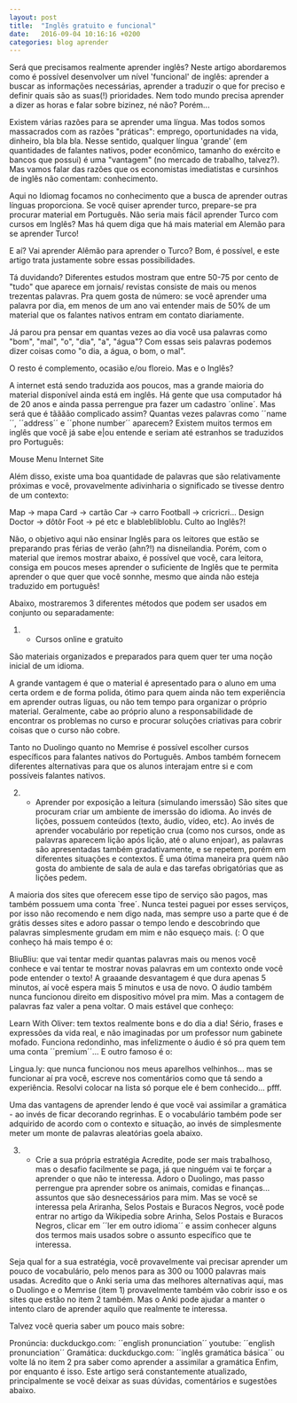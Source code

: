 ```yaml
---
layout: post
title:  "Inglês gratuito e funcional"
date:   2016-09-04 10:16:16 +0200
categories: blog aprender
---
```


Será que precisamos realmente aprender inglês? Neste artigo abordaremos como é possível
desenvolver um nível 'funcional' de inglês: aprender a buscar as informações necessárias,
aprender a traduzir o que for preciso e definir quais são as suas(!) prioridades. Nem todo
mundo precisa aprender a dizer as horas e falar sobre bizinez, né não? Porém...

Existem várias razões para se aprender uma língua. Mas todos somos massacrados com as
razões "práticas": emprego, oportunidades na vida, dinheiro, bla bla bla. Nesse sentido,
qualquer língua 'grande' (em quantidades de falantes nativos, poder econômico, tamanho do
exército e bancos que possui) é uma "vantagem" (no mercado de trabalho, talvez?).
Mas vamos falar das razões que os economistas imediatistas e cursinhos de inglês não
comentam: conhecimento.

Aqui no Idiomag focamos no conhecimento que a busca de aprender outras línguas proporciona.
Se você quiser aprender turco, prepare-se pra procurar material em Português. Não seria
mais fácil aprender Turco com cursos em Inglês? Mas há quem diga que há mais material em
Alemão para se aprender Turco!

E aí? Vai aprender Alêmão para aprender o Turco? Bom, é possível, e este artigo trata
justamente sobre essas possibilidades.

Tá duvidando? Diferentes estudos mostram que entre 50-75 por cento de "tudo" que aparece
em jornais/ revistas consiste de mais ou menos trezentas palavras. 
Pra quem gosta de número: se você aprender uma palavra por dia, em menos de um ano vai
entender mais de 50%  de um material que os falantes nativos entram em contato
diariamente.

Já parou pra pensar em quantas vezes ao dia você usa palavras como "bom", "mal", "o",
"dia", "a", "água"? Com essas seis palavras podemos dizer coisas como "o dia, a água, o
bom, o mal".

O resto é complemento, ocasião e/ou floreio.
Mas e o Inglês?

A internet está sendo traduzida aos poucos, mas a grande maioria do material disponível
ainda está em inglês. Há gente que usa computador há de 20 anos e ainda passa perrengue
pra fazer um cadastro ´online´. Mas será que é tãããão complicado assim? Quantas vezes
palavras como ´´name´´, ´´address´´ e ´´phone number´´ aparecem? Existem muitos termos em
inglês que você já sabe e|ou entende e seriam até estranhos se traduzidos pro Português:

Mouse
Menu
Internet
Site

Além disso, existe uma boa quantidade de palavras que são relativamente próximas e você, provavelmente adivinharia o significado se tivesse dentro de um contexto:

Map -> mapa
Card -> cartão
Car -> carro
Football -> cricricri...
Design
Doctor -> dôtôr
Foot -> pé
etc e blableblibloblu.
Culto ao Inglês?!

Não, o objetivo aqui não ensinar Inglês para os leitores que estão se preparando pras
férias de verão (ahn?!) na disneilandia. Porém, com o material que iremos mostrar abaixo,
é possível que você, cara leitora, consiga em poucos meses aprender o suficiente de Inglês
que te permita aprender o que quer que você sonnhe, mesmo que ainda não esteja traduzido
em português!

Abaixo, mostraremos 3 diferentes métodos que podem ser usados em conjunto ou separadamente:

1) - Cursos online e gratuito

São materiais organizados e preparados para quem quer ter uma noção inicial de um idioma.

A grande vantagem é que o material é apresentado para o aluno em uma certa ordem e de
forma polida, ótimo para quem ainda não tem experiência em aprender outras líguas, ou não
tem tempo para organizar o próprio material. Geralmente, cabe ao próprio aluno a
responsabilidade de encontrar os problemas no curso e procurar soluções criativas para
cobrir coisas que o curso não cobre.

Tanto no Duolingo quanto no Memrise é possível escolher cursos específicos para falantes
nativos do Português. Ambos também fornecem diferentes alternativas para que os alunos
interajam entre si e com possíveis falantes nativos.

2) - Aprender por exposição a leitura (simulando imerssão)
São sites que procuram criar um ambiente de imerssão do idioma. Ao invés de lições,
possuem conteúdos (texto, áudio, vídeo, etc). Ao invés de aprender vocabulário por
repetição crua (como nos cursos, onde as palavras aparecem lição após lição, até o aluno
enjoar), as palavras são apresentadas também gradativamente, e se repetem, porém em
diferentes situações e contextos. É uma ótima maneira pra quem não gosta do ambiente de
sala de aula e das tarefas obrigatórias que as lições pedem.

A maioria dos sites que oferecem esse tipo de serviço são pagos, mas também possuem uma
conta `free´. Nunca testei paguei por esses serviços, por isso não recomendo  e nem digo
nada, mas sempre uso a parte que é de grátis desses sites e adoro passar o tempo lendo e
descobrindo que palavras simplesmente grudam em mim e não esqueço mais. (:
O que conheço há mais tempo é o:

BliuBliu: que vai tentar medir quantas palavras mais ou menos você conhece e vai tentar te
mostrar novas palavras em um contexto onde você pode entender o texto! A graaande
desvantagem é que dura apenas 5 minutos, aí você espera mais 5 minutos e usa de novo. O
áudio também nunca funcionou direito em dispositivo móvel pra mim. Mas a contagem de
palavras faz valer a pena voltar.
O mais estável que conheço:

Learn With Oliver: tem textos realmente bons e do dia a dia! Sério, frases e expressões da
vida real, e não imaginadas por um professor num gabinete mofado. Funciona redondinho, mas
infelizmente o áudio é só pra quem tem uma conta ´´premium´´...
E outro famoso é o:

Lingua.ly: que nunca funcionou nos meus aparelhos velhinhos... mas se funcionar aí pra
você, escreve nos comentários como que tá sendo a experiência. Resolvi colocar na lista só
porque ele é bem conhecido... pfff.

Uma das vantagens de aprender lendo é que você vai assimilar a gramática - ao invés de
ficar decorando regrinhas. E o vocabulário também pode ser adquirido de acordo com o
contexto e situação, ao invés de simplesmente meter um monte de palavras aleatórias goela
abaixo.

3) - Crie a sua própria estratégia
Acredite, pode ser mais trabalhoso, mas o desafio facilmente se paga, já que ninguém vai
te forçar a aprender o que não te interessa. Adoro o Duolingo, mas passo perrengue pra
aprender sobre os animais, comidas e finanças... assuntos que são desnecessários para mim.
Mas se você se interessa pela Ariranha, Selos Postais e Buracos Negros, você pode entrar
no artigo da Wikipedia sobre Arinha, Selos Postais e Buracos Negros, clicar em ´´ler em
outro idioma´´ e assim conhecer alguns dos termos mais usados sobre o assunto específico
que te interessa.

Seja qual for a sua estratégia, você provavelmente vai precisar aprender um pouco de
vocabulário, pelo menos para as 300 ou 1000 palavras mais usadas. Acredito que o Anki
seria uma das melhores alternativas aqui, mas o Duolingo e o Memrise (item 1)
provavelmente também vão cobrir isso e os sites que estão no item 2 também. Mas o Anki
pode ajudar a manter o intento claro de aprender aquilo que realmente te interessa.

Talvez você queria saber um pouco mais sobre:

Pronúncia:
duckduckgo.com: ´´english pronunciation´´
youtube: ´´english pronunciation´´
Gramática:
duckduckgo.com: ´´inglês gramática básica´´
ou volte lá no item 2 pra saber como aprender a assimilar a gramática
Enfim, por enquanto é isso. Este artigo será constantemente atualizado, principalmente se
você deixar as suas dúvidas, comentários e sugestões abaixo.




